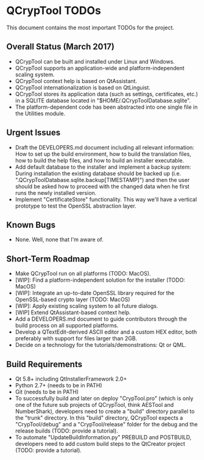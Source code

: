 # QCrypTool TODOs

This document contains the most important TODOs for the project.

## Overall Status (March 2017)

- QCrypTool can be built and installed under Linux and Windows.
- QCrypTool supports an application-wide and platform-independent scaling system.
- QCrypTool context help is based on QtAssistant.
- QCrypTool internationalization is based on QtLinguist.
- QCrypTool stores its application data (such as settings, certificates, etc.) in a SQLITE database located in "$HOME/.QCrypToolDatabase.sqlite".
- The platform-dependent code has been abstracted into one single file in the Utilities module.

## Urgent Issues

- Draft the DEVELOPERS.md document including all relevant information: How to set up the build environment, how to build the translation files, how to build the help files, and how to build an installer executable.
- Add default database to the installer and implement a backup system: During installation the existing database should be backed up (i.e. ".QCrypToolDatabase.sqlite.backup[TIMESTAMP]") and then the user should be asked how to proceed with the changed data when he first runs the newly installed version.
- Implement "CertificateStore" functionality. This way we'll have a vertical prototype to test the OpenSSL abstraction layer.

## Known Bugs

- None. Well, none that I'm aware of.

## Short-Term Roadmap

- Make QCrypTool run on all platforms (TODO: MacOS).
- [WIP]: Find a platform-independent solution for the installer (TODO: MacOS)
- [WIP]: Integrate an up-to-date OpenSSL library required for the OpenSSL-based crypto layer (TODO: MacOS)
- [WIP]: Apply existing scaling system to all future dialogs.
- [WIP] Extend QtAssistant-based context help.
- Add a DEVELOPERS.md document to guide contributors through the build process on all supported platforms.
- Develop a QTextEdit-derived ASCII editor and a custom HEX editor, both preferably with support for files larger than 2GB.
- Decide on a technology for the tutorials/demonstrations: Qt or QML.

## Build Requirements

- Qt 5.8+ including QtInstallerFramework 2.0+
- Python 2.7+ (needs to be in PATH)
- Git (needs to be in PATH)
- To successfully build and later on deploy "CrypTool.pro" (which is only one of the future sub projects of QCrypTool, think AESTool and NumberShark), developers need to create a "build" directory parallel to the "trunk" directory. In this "build" directory, QCrypTool expects a "CrypTool/debug" and a "CrypTool/release" folder for the debug and the release builds (TODO: provide a tutorial).
- To automate "UpdateBuildInformation.py" PREBUILD and POSTBUILD, developers need to add custom build steps to the QtCreator project (TODO: provide a tutorial).
